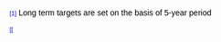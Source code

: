 
<p class=p style='margin-top:12.0pt;margin-right:0in;margin-bottom:12.0pt;
margin-left:0in'><a name="_ftn0"><span style='font-size:8.0pt;font-family:"Verdana",sans-serif;
color:blue'>[1]</span></a><span
style='font-family:
"Verdana",sans-serif;
color:black'> Long term targets are set <span class=spanGramE>on the basis of</span>
5-year period</span></p>

<p class=p style='margin-top:12.0pt;margin-right:0in;margin-bottom:12.0pt;
margin-left:0in'><span style='font-size:8.0pt;font-family:"Verdana",sans-serif;
color:blue'>[<a
Verdana",sans-serif;
margin-right:0in;margin-bottom:12.0pt;
margin-left:0in'><span style='font-size:8.0pt;font-family:"Verdana",sans-serif;
color:blue'>[<a
Verdana",sans-serif;
</span></p>
